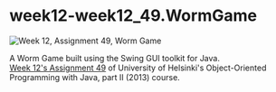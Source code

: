 # week12-week12_49.WormGame

![Week 12, Assignment 49, Worm Game](https://github.com/vgnh/week12-week12_49.WormGame/blob/master/week12_49.WormGame.png?raw=true)

A Worm Game built using the Swing GUI toolkit for Java.\
[Week 12's Assignment 49](https://materiaalit.github.io/2013-oo-programming/part2/week-12/#55) of University of Helsinki's Object-Oriented Programming with Java, part II (2013) course.